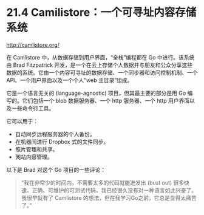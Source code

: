 # 21.4 Camilistore：一个可寻址内容存储系统

http://camlistore.org/

在 Camlistore 中，从数据存储到用户界面，“全栈”编程都在 Go 中进行。该系统由 Brad Fitzpatrick 开发，是一个在云上存储个人数据并与朋友和公众分享这些数据的系统。它由一个内容可寻址的数据存储、一个同步器和访问控制机制、一个 API、一个用户界面以及一个个人“web 主目录”组成。

它是一个语言无关的 (language-agnostic) 项目，但其最主要的部分是用 Go 编写的。它们包括一个 blob 数据服务器、一个 http 服务器、一个 http 用户界面以及一些命令行工具。

它可以用于：

* 自动同步远程服务器的个人备份。
* 在机器间进行 Dropbox 式的文件同步。
* 照片管理和共享。
* 网站内容管理。

以下是 Brad 对这个 Go 项目的一些评论：

> “我在非常少的时间内，不需要太多的代码就能迸发出 (bust out) 很多快速、正确、可维护的可测试代码，我已经很久没有对一种语言如此兴奋了。我很早就有了 Camlistore 的想法，但在我学习Go之前，它总是显得太痛苦了。”
